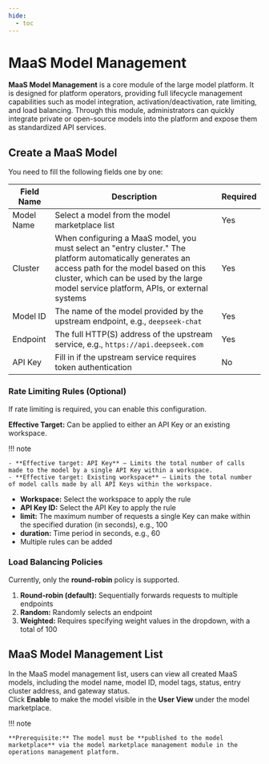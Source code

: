 ```yaml
---
hide:
  - toc
---
```


# MaaS Model Management

**MaaS Model Management** is a core module of the large model platform. It is designed for platform operators, providing full lifecycle management capabilities such as model integration, activation/deactivation, rate limiting, and load balancing. Through this module, administrators can quickly integrate private or open-source models into the platform and expose them as standardized API services.

## Create a MaaS Model

You need to fill the following fields one by one:

| Field Name | Description | Required |
| ----------- | ------------ | -------- |
| Model Name | Select a model from the model marketplace list | Yes |
| Cluster | When configuring a MaaS model, you must select an "entry cluster." The platform automatically generates an access path for the model based on this cluster, which can be used by the large model service platform, APIs, or external systems | Yes |
| Model ID | The name of the model provided by the upstream endpoint, e.g., `deepseek-chat` | Yes |
| Endpoint | The full HTTP(S) address of the upstream service, e.g., `https://api.deepseek.com` | Yes |
| API Key | Fill in if the upstream service requires token authentication | No |

### Rate Limiting Rules (Optional)

If rate limiting is required, you can enable this configuration.

**Effective Target:** Can be applied to either an API Key or an existing workspace.

!!! note

    - **Effective target: API Key** — Limits the total number of calls made to the model by a single API Key within a workspace.
    - **Effective target: Existing workspace** — Limits the total number of model calls made by all API Keys within the workspace.

- **Workspace:** Select the workspace to apply the rule  
- **API Key ID:** Select the API Key to apply the rule  
- **limit:** The maximum number of requests a single Key can make within the specified duration (in seconds), e.g., 100  
- **duration:** Time period in seconds, e.g., 60  
- Multiple rules can be added

### Load Balancing Policies

Currently, only the **round-robin** policy is supported.

1. **Round-robin (default):** Sequentially forwards requests to multiple endpoints  
2. **Random:** Randomly selects an endpoint  
3. **Weighted:** Requires specifying weight values in the dropdown, with a total of 100  

## MaaS Model Management List

In the MaaS model management list, users can view all created MaaS models, including the model name, model ID, model tags, status, entry cluster address, and gateway status.  
Click **Enable** to make the model visible in the **User View** under the model marketplace.

!!! note

    **Prerequisite:** The model must be **published to the model marketplace** via the model marketplace management module in the operations management platform.

